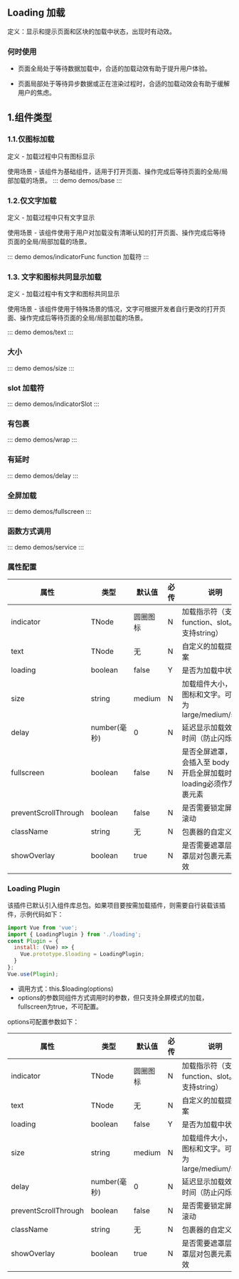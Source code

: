 ## Loading 加载 
定义：显示和提示页面和区块的加载中状态，出现时有动效。

### 何时使用
- 页面全局处于等待数据加载中，合适的加载动效有助于提升用户体验。

- 页面局部处于等待异步数据或正在渲染过程时，合适的加载动效会有助于缓解用户的焦虑。

## 1.组件类型
### 1.1.仅图标加载
定义 - 加载过程中只有图标显示

使用场景 - 该组件为基础组件，适用于打开页面、操作完成后等待页面的全局/局部加载的场景。
::: demo demos/base
:::

### 1.2.仅文字加载
定义 - 加载过程中只有文字显示

使用场景 - 该组件使用于用户对加载没有清晰认知的打开页面、操作完成后等待页面的全局/局部加载的场景。

::: demo demos/indicatorFunc function 加载符
:::

### 1.3. 文字和图标共同显示加载
定义 - 加载过程中有文字和图标共同显示

使用场景 - 该组件使用于特殊场景的情况，文字可根据开发者自行更改的打开页面、操作完成后等待页面的全局/局部加载的场景。

::: demo demos/text
:::

### 大小

::: demo demos/size 
:::

### slot 加载符
::: demo demos/indicatorSlot 
:::

### 有包裹
::: demo demos/wrap 
:::

### 有延时
::: demo demos/delay 
:::

### 全屏加载
::: demo demos/fullscreen 
:::

### 函数方式调用
::: demo demos/service 
:::

### 属性配置
| 属性 | 类型 | 默认值 | 必传 | 说明 |
|-----|-----|-----|-----|-----|
|indicator|TNode|圆圈图标|N|加载指示符（支持function、slot。不支持string）|
|text|TNode|无|N|自定义的加载提示文案|
|loading|boolean|false|Y|是否为加载中状态|
|size|string|medium|N|加载组件大小，包括图标和文字。可选值为 large/medium/small|
|delay|number(毫秒)|0|N|延迟显示加载效果的时间（防止闪烁）|
|fullscreen|boolean|false|N|是否全屏遮罩，遮罩会插入至 body 上。开启全屏加载时，loading必须作为包裹元素|
|preventScrollThrough|boolean|false|N|是否需要锁定屏幕的滚动|
|className|string|无|N|包裹器的自定义类名|
|showOverlay|boolean|true|N|是否需要遮罩层，遮罩层对包裹元素才有效|

### Loading Plugin

该插件已默认引入组件库总包。如果项目要按需加载插件，则需要自行装载该插件，示例代码如下：

```js
import Vue from 'vue';
import { LoadingPlugin } from './loading';
const Plugin = {
  install: (Vue) => {
    Vue.prototype.$loading = LoadingPlugin;
  }
};
Vue.use(Plugin);
```

* 调用方式：this.$loading(options)
* options的参数同组件方式调用时的参数，但只支持全屏模式的加载，fullscreen为true，不可配置。

options可配置参数如下：

| 属性 | 类型 | 默认值 | 必传 | 说明 |
|-----|-----|-----|-----|-----|
|indicator|TNode|圆圈图标|N|加载指示符（支持function、slot。不支持string）|
|text|TNode|无|N|自定义的加载提示文案|
|loading|boolean|false|Y|是否为加载中状态|
|size|string|medium|N|加载组件大小，包括图标和文字。可选值为 large/medium/small|
|delay|number(毫秒)|0|N|延迟显示加载效果的时间（防止闪烁）|
|preventScrollThrough|boolean|false|N|是否需要锁定屏幕的滚动|
|className|string|无|N|包裹器的自定义类名|
|showOverlay|boolean|true|N|是否需要遮罩层，遮罩层对包裹元素才有效|


